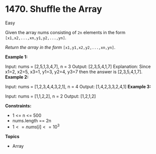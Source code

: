 # 1470. Shuffle the Array

Easy

Given the array nums consisting of `2n` elements in the form `[x1,x2,...,xn,y1,y2,...,yn]`.

*Return the array in the form* `[x1,y1,x2,y2,...,xn,yn]`.

 

**Example 1:**

Input: nums = [2,5,1,3,4,7], n = 3
Output: [2,3,5,4,1,7] 
Explanation: Since x1=2, x2=5, x3=1, y1=3, y2=4, y3=7 then the answer is [2,3,5,4,1,7].
**Example 2:**

Input: nums = [1,2,3,4,4,3,2,1], n = 4
Output: [1,4,2,3,3,2,4,1]
**Example 3:**

Input: nums = [1,1,2,2], n = 2
Output: [1,2,1,2]
 

**Constraints:**

- 1 <= n <= 500
- nums.length == 2n
- $1 <= nums[i] <= 10^3$

**Topics**
- Array